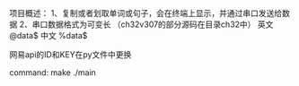 项目概述：
    1、复制或者划取单词或句子，会在终端上显示，并通过串口发送给数据
    2、串口数据格式为可变长 （ch32v307的部分源码在目录ch32中）
        英文   @data$ 
        中文   %data$

网易api的ID和KEY在py文件中更换

command:
    make
    ./main
